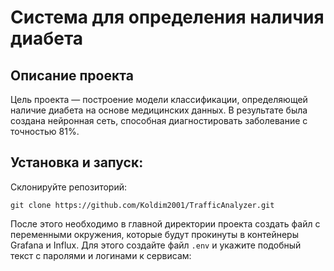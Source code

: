 # Система для определения наличия диабета
## Описание проекта
Цель проекта — построение модели классификации, определяющей наличие диабета на основе медицинских данных.
В результате была создана нейронная сеть, способная диагностировать заболевание с точностью 81%.

## Установка и запуск:

Склонируйте репозиторий:
```
git clone https://github.com/Koldim2001/TrafficAnalyzer.git
```
После этого необходимо в главной директории  проекта создать файл с переменными окружения, которые будут прокинуты в контейнеры Grafana и Influx. Для этого создайте файл `.env` и укажите подобный текст с паролями и логинами к сервисам:
```


